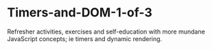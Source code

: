 # Timers-and-DOM-1-of-3

Refresher activities, exercises and self-education with more mundane JavaScript concepts; ie timers and dynamic rendering.
